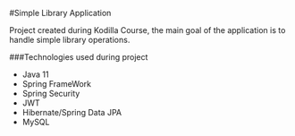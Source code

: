 #Simple Library Application

Project created during Kodilla Course, the main goal of the application is to
handle simple library operations.

###Technologies used during project

- Java 11
- Spring FrameWork
- Spring Security
- JWT
- Hibernate/Spring Data JPA
- MySQL